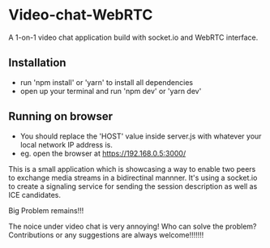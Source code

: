 # Video-chat-WebRTC
A 1-on-1 video chat application build with socket.io and WebRTC interface.

## Installation
- run 'npm install' or 'yarn' to install all dependencies
- open up your terminal and run 'npm dev' or 'yarn dev'

## Running on browser
- You should replace the 'HOST' value inside server.js with whatever your local network IP address is.
- eg. open the browser at https://192.168.0.5:3000/ 

This is a small application which is showcasing a way to enable two peers to exchange media streams in a bidirectinal mannner.
It's using a socket.io to create a signaling service for sending the session description as well as ICE candidates.

Big Problem remains!!!

The noice under video chat is very annoying! Who can solve the problem?
Contributions or any suggestions are always welcome!!!!!!!
